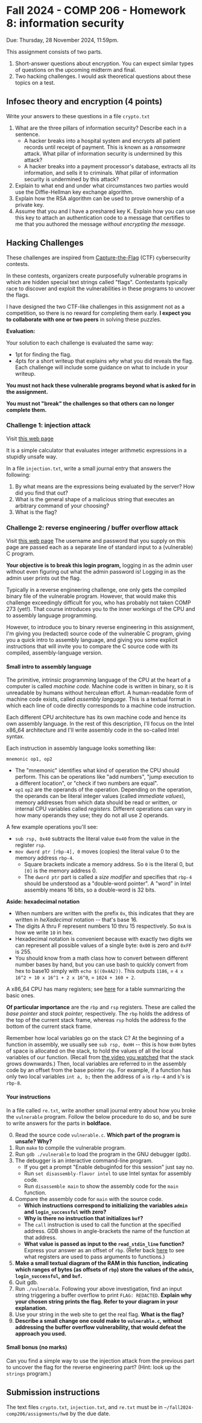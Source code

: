# Fall 2024 - COMP 206 - Homework 8: information security

Due: Thursday, 28 November 2024, 11:59pm.

This assignment consists of two parts.

1. Short-answer questions about encryption. You can expect similar types of questions on the
   upcoming midterm and final.
2. Two hacking challenges. I would ask theoretical questions about these topics on a test.

## Infosec theory and encryption (4 points)

Write your answers to these questions in a file `crypto.txt`

1. What are the three pillars of information security? Describe each in a sentence.
   - A hacker breaks into a hospital system and encrypts all patient records until receipt of
     payment. This is known as a _ransomware_ attack. What pillar of information security is
     undermined by this attack?
   - A hacker breaks into a payment processor's database, extracts all its information, and sells
     it to criminals. What pillar of information security is undermined by this attack?
3. Explain to what end and under what circumstances two parties would use the Diffie-Hellman key
   exchange algorithm.
4. Explain how the RSA algorithm can be used to prove ownership of a private key.
5. Assume that you and I have a preshared key K. Explain how you can use this key to attach an
   authentication code to a message that certifies to me that you authored the message *without
   encrypting the message.*

## Hacking Challenges

These challenges are inspired from
[Capture-the-Flag](https://en.wikipedia.org/wiki/Capture_the_flag_(cybersecurity)) (CTF)
cybersecurity contests.

In these contests, organizers create purposefully vulnerable programs in which are hidden special
text strings called "flags". Contestants typically race to discover and exploit the vulnerabilities
in these programs to uncover the flags.

I have designed the two CTF-like challenges in this assignment not as a competition, so there is no
reward for completing them early. **I expect you to collaborate with one or two peers** in solving
these puzzles.

**Evaluation:**

Your solution to each challenge is evaluated the same way:
- 1pt for finding the flag.
- 4pts for a short writeup that explains _why_ what you did reveals the flag.
  Each challenge will include some guidance on what to include in your writeup.

**You must not hack these vulnerable programs beyond what is asked for in the assignment.**

**You must not "break" the challenges so that others can no longer complete them.**

### Challenge 1: injection attack

Visit [this web page](https://cs.mcgill.ca/~jerrin1/calc.html)

It is a simple calculator that evaluates integer arithmetic expressions in a stupidly unsafe
way.

In a file `injection.txt`, write a small journal entry that answers the following:
1. By what means are the expressions being evaluated by the server? How did you find that out?
2. What is the general shape of a malicious string that executes an arbitrary command of your
   choosing?
3. What is the flag?

### Challenge 2: reverse engineering / buffer overflow attack

Visit [this web page](https://cs.mcgill.ca/~jerrin1/login.html)
The username and password that you supply on this page are passed each as a separate line of
standard input to a (vulnerable) C program.

**Your objective is to break this login program,** logging in as the admin user without even
figuring out what the admin password is! Logging in as the admin user prints out the flag.

Typically in a reverse engineering challenge, one only gets the compiled binary file of the
vulnerable program. However, that would make this challenge exceedingly difficult for you, who has
probably not taken COMP 273 (yet!). That course introduces you to the inner workings of the CPU and
to assembly language programming.

However, to introduce you to binary reverse engineering in this assignment, I'm giving you
(redacted) source code of the vulnerable C program, giving you a quick intro to assembly language,
and giving you some explicit instructions that will invite you to compare the C source code with
its compiled, assembly-language version.

#### Small intro to assembly language

The primitive, intrinsic programming language of the CPU at the heart of a computer is called
_machine code._ Machine code is written in binary, so it is unreadable by humans without herculean
effort. A human-readable form of machine code exists, called _assembly language._ This is a textual
format in which each line of code directly corresponds to a machine code instruction.

Each different CPU architecture has its own machine code and hence its own assembly language. In
the rest of this description, I'll focus on the Intel x86_64 architecture and I'll write assembly
code in the so-called Intel syntax.

Each instruction in assembly language looks something like:

```
mnemonic op1, op2
```

- The "mnemonic" identifies what kind of operation the CPU should perform.
  This can be operations like "add numbers", "jump execution to a different location", or "check if
  two numbers are equal".
- `op1` `op2` are the operands of the operation.
  Depending on the operation, the operands can be literal integer values (called _immediate
  values_), memory addresses from which data should be read or written, or internal CPU variables
  called _registers._
  Different operations can vary in how many operands they use; they do not all use 2 operands.

A few example operations you'll see:
* `sub rsp, 0x40` subtracts the literal value `0x40` from the value in the register `rsp`.
* `mov dword ptr [rbp-4], 0` moves (copies) the literal value 0 to the memory address `rbp-4`.
  * Square brackets indicate a memory address. So `0` is the literal 0, but `[0]` is the memory
    address 0.
  * The `dword ptr` part is called a _size modifier_ and specifies that `rbp-4` should be understood
    as a "double-word pointer". A "word" in Intel assembly means 16 bits, so a double-word is 32
    bits.

**Aside: hexadecimal notation**

- When numbers are written with the prefix `0x`, this indicates that they are written in
  _heXadecimal_ notation -- that's base 16.
- The digits A thru F represent numbers 10 thru 15 respectively. So `0xA` is how we write `10` in
  hex.
- Hexadecimal notation is convenient because with exactly two digits we can represent all possible
  values of a single byte: `0x00` is zero and `0xFF` is 255.
- You should know from a math class how to convert between different number bases by hand, but you
  can use bash to quickly convert from hex to base10 simply with `echo $((0x4A2))`. This outputs
  `1186`, = `4 x 16^2 + 10 x 16^1 + 2 x 16^0`, = `1024 + 160 + 2`.

A x86_64 CPU has many registers; see [here](https://math.hws.edu/eck/cs220/f22/registers.html) for
a table summarizing the basic ones.

**Of particular importance** are the `rbp` and `rsp` registers. These are called the _base pointer_
and _stack pointer,_ respectively. The `rbp` holds the address of the top of the current stack
frame, whereas `rsp` holds the address fo the bottom of the current stack frame.

Remember how local variables go on the stack C?
At the beginning of a function in assembly, we usually see `sub rsp, 0xHH` -- this is how `0xHH`
bytes of space is allocated on the stack, to hold the values of all the local variables of our
function. (Recall from [the video you watched](https://www.youtube.com/watch?v=1S0aBV-Waeo) that
the stack grows downwards.) Then, local variables are referred to in the assembly code by an offset
from the base pointer `rbp`. For example, if a function has only two local variables `int a, b;`
then the address of `a` is `rbp-4` and `b`'s is `rbp-8`.

#### Your instructions

In a file called `re.txt`, write another small journal entry about how you broke the `vulnerable`
program. Follow the below procedure to do so, and be sure to write answers for the parts in
**boldface.**

0. Read the source code `vulnerable.c`. **Which part of the program is unsafe? Why?**
1. Run `make` to compile the vulnerable program.
2. Run `gdb ./vulnerable` to load the program in the GNU debugger (gdb).
3. The debugger is an interactive command-line program.
    - If you get a prompt "Enable debuginfod for this session" just say no.
    - Run `set disassembly-flavor intel` to use Intel syntax for assembly code.
    - Run `disassemble main` to show the assembly code for the `main` function.
4. Compare the assembly code for `main` with the source code.
    - **Which instructions correspond to initializing the variables `admin` and `login_successful`
      with zero?**
    - **Why is there no instruction that initializes `buf`?**
    - The `call` instruction is used to call the function at the specified address.
      GDB shows in angle-brackets the name of the function at that address.
    - **What value is passed as input to the `read_stdin_line` function?** Express your answer as
      an offset of `rbp`. (Refer back [here](https://math.hws.edu/eck/cs220/f22/registers.html) to
      see what registers are used to pass arguments to functions.)
5. **Make a small textual diagram of the RAM in this function, indicating which ranges of bytes (as
   offsets of `rbp`) store the values of the `admin`, `login_successful`, and `buf`.**
6. Quit gdb.
7. Run `./vulnerable`. Following your above investigation, find an input string triggering a buffer
   overflow to print `FLAG: REDACTED`.
   **Explain why your chosen string prints the flag. Refer to your diagram in your explanation.**
8. Use your string in the web site to get the real flag. **What is the flag?**
9. **Describe a small change one could make to `vulnerable.c`, without addressing the buffer
   overflow vulnerability, that would defeat the approach you used.**

#### Small bonus (no marks)

Can you find a simple way to use the injection attack from the previous part to uncover the flag
for the reverse engineering part? (Hint: look up the `strings` program.)

## Submission instructions

The text files `crypto.txt`, `injection.txt`, and `re.txt` must be in
`~/fall2024-comp206/assignments/hw8` by the due date.
